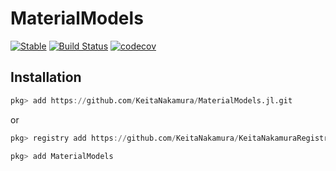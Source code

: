 # MaterialModels

[![Stable](https://img.shields.io/badge/docs-stable-blue.svg)](https://KeitaNakamura.github.io/MaterialModels.jl/stable)
[![Build Status](https://github.com/KeitaNakamura/MaterialModels.jl/workflows/CI/badge.svg)](https://github.com/KeitaNakamura/MaterialModels.jl/actions)
[![codecov](https://codecov.io/gh/KeitaNakamura/MaterialModels.jl/branch/main/graph/badge.svg?token=885lJio0aW)](https://codecov.io/gh/KeitaNakamura/MaterialModels.jl)


## Installation

```julia
pkg> add https://github.com/KeitaNakamura/MaterialModels.jl.git
```

or

```julia
pkg> registry add https://github.com/KeitaNakamura/KeitaNakamuraRegistry.git

pkg> add MaterialModels
```
